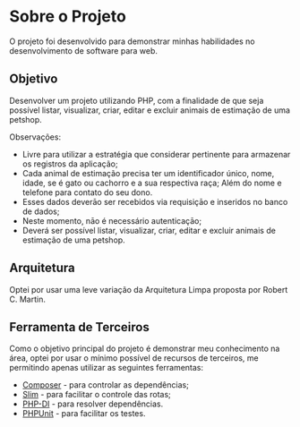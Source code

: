 # Sobre o Projeto

O projeto foi desenvolvido para demonstrar minhas habilidades no desenvolvimento de software para web.


## Objetivo

Desenvolver um projeto utilizando PHP, com a finalidade de que seja possível listar, visualizar, criar, editar e excluir animais de estimação de uma petshop.

Observações:
- Livre para utilizar a estratégia que considerar pertinente para armazenar os registros da aplicação;
- Cada animal de estimação precisa ter um identificador único, nome, idade, se é gato ou cachorro e a sua respectiva raça; Além do nome e telefone para contato do seu dono.
- Esses dados deverāo ser recebidos via requisiçāo e inseridos no banco de dados;
- Neste momento, nāo é necessário autenticaçāo;
- Deverá ser possível listar, visualizar, criar, editar e excluir animais de estimação de uma petshop.


## Arquitetura

Optei por usar uma leve variação da Arquitetura Limpa proposta por Robert C. Martin.


## Ferramenta de Terceiros

Como o objetivo principal do projeto é demonstrar meu conhecimento na área, optei por usar o mínimo possível de recursos de terceiros, me permitindo apenas utilizar as seguintes ferramentas:

- [Composer](https://getcomposer.org/) - para controlar as dependências;
- [Slim](https://www.slimframework.com/) - para facilitar o controle das rotas;
- [PHP-DI](https://php-di.org/) - para resolver dependências.
- [PHPUnit](https://phpunit.de/) - para facilitar os testes.
